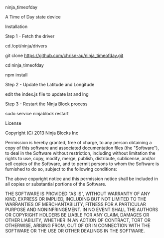 ninja_timeofday

A Time of Day state device

Installation

Step 1 - Fetch the driver

cd /opt/ninja/drivers

git clone https://github.com/chrisn-au/ninja_timeofday.git

cd ninja_timeofday

npm install

Step 2 - Update the Latitude and Longitude

edit the index.js file to update lat and lng 

Step 3 - Restart the Ninja Block process

sudo service ninjablock restart

License

Copyright (C) 2013 Ninja Blocks Inc

Permission is hereby granted, free of charge, to any person obtaining a copy of this software and associated documentation files (the "Software"), to deal in the Software without restriction, including without limitation the rights to use, copy, modify, merge, publish, distribute, sublicense, and/or sell copies of the Software, and to permit persons to whom the Software is furnished to do so, subject to the following conditions:

The above copyright notice and this permission notice shall be included in all copies or substantial portions of the Software.

THE SOFTWARE IS PROVIDED "AS IS", WITHOUT WARRANTY OF ANY KIND, EXPRESS OR IMPLIED, INCLUDING BUT NOT LIMITED TO THE WARRANTIES OF MERCHANTABILITY, FITNESS FOR A PARTICULAR PURPOSE AND NONINFRINGEMENT. IN NO EVENT SHALL THE AUTHORS OR COPYRIGHT HOLDERS BE LIABLE FOR ANY CLAIM, DAMAGES OR OTHER LIABILITY, WHETHER IN AN ACTION OF CONTRACT, TORT OR OTHERWISE, ARISING FROM, OUT OF OR IN CONNECTION WITH THE SOFTWARE OR THE USE OR OTHER DEALINGS IN THE SOFTWARE.
